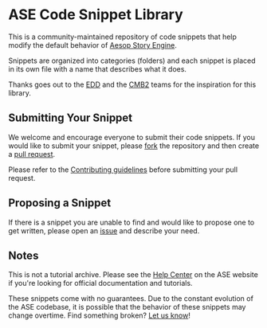ASE Code Snippet Library
========================

This is a community-maintained repository of code snippets that help modify the default behavior of [Aesop Story Engine](https://aesopstoryengine.com).

Snippets are organized into categories (folders) and each snippet is placed in its own file with a name that describes what it does.

Thanks goes out to the [EDD](https://github.com/easydigitaldownloads/library) and the [CMB2](https://github.com/WebDevStudios/CMB2-Snippet-Library) teams for the inspiration for this library.

## Submitting Your Snippet

We welcome and encourage everyone to submit their code snippets. If you would like to submit your snippet, please [fork](https://github.com/AesopInteractive/ase-code-snippet-library/fork) the repository and then create a [pull request](https://github.com/AesopInteractive/ase-code-snippet-library/compare).

Please refer to the [Contributing guidelines](https://github.com/AesopInteractive/ase-code-snippet-library/blob/master/CONTRIBUTING.md) before submitting your pull request.

## Proposing a Snippet

If there is a snippet you are unable to find and would like to propose one to get written, please open an [issue](https://github.com/AesopInteractive/ase-code-snippet-library/issues) and describe your need.

## Notes

This is not a tutorial archive. Please see the [Help Center](http://aesopstoryengine.com/help/) on the ASE website if you're looking for official documentation and tutorials.

These snippets come with no guarantees. Due to the constant evolution of the ASE codebase, it is possible that the behavior of these snippets may change overtime. Find something broken? [Let us know](https://github.com/AesopInteractive/ase-code-snippet-library/issues)!
